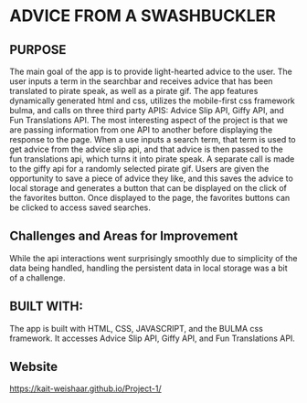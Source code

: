 # ADVICE FROM A SWASHBUCKLER

## PURPOSE
The main goal of the app is to provide light-hearted advice to the user. The user inputs a term in the searchbar and receives advice that has been translated to pirate speak, as well as a pirate gif. The app features dynamically generated html and css, utilizes the mobile-first css framework bulma, and calls on three third party APIS: Advice Slip API, Giffy API, and Fun Translations API. The most interesting aspect of the project is that we are passing information from one API to another before displaying the response to the page. When a use inputs a search term, that term is used to get advice from the advice slip api, and that advice is then passed to the fun translations api, which turns it into pirate speak. A separate call is made to the giffy api for a randomly selected pirate gif. Users are given the opportunity to save a piece of advice they like, and this saves the advice to local storage and generates a button that can be displayed on the click of the favorites button. Once displayed to the page, the favorites buttons can be clicked to access saved searches.

## Challenges and Areas for Improvement
While the api interactions went surprisingly smoothly due to simplicity of the data being handled, handling the persistent data in local storage was a bit of a challenge. 

## BUILT WITH: 
The app is built with HTML, CSS, JAVASCRIPT, and the BULMA css framework. It accesses Advice Slip API, Giffy API, and Fun Translations API.

## Website 
https://kait-weishaar.github.io/Project-1/


